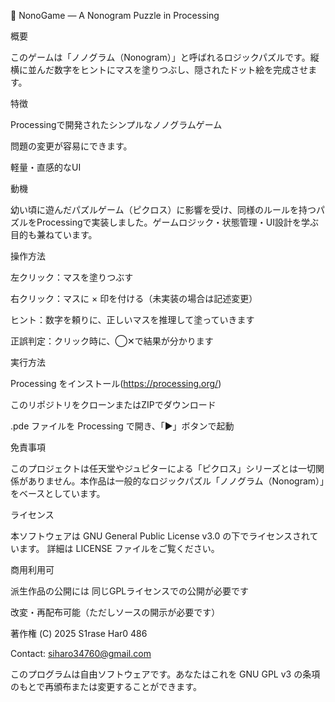 🧩 NonoGame — A Nonogram Puzzle in Processing

概要

このゲームは「ノノグラム（Nonogram）」と呼ばれるロジックパズルです。縦横に並んだ数字をヒントにマスを塗りつぶし、隠されたドット絵を完成させます。

特徴

Processingで開発されたシンプルなノノグラムゲーム


問題の変更が容易にできます。


軽量・直感的なUI


動機

幼い頃に遊んだパズルゲーム（ピクロス）に影響を受け、同様のルールを持つパズルをProcessingで実装しました。ゲームロジック・状態管理・UI設計を学ぶ目的も兼ねています。


操作方法

左クリック：マスを塗りつぶす


右クリック：マスに × 印を付ける（未実装の場合は記述変更）


ヒント：数字を頼りに、正しいマスを推理して塗っていきます


正誤判定：クリック時に、◯✕で結果が分かります

実行方法

Processing をインストール(https://processing.org/)


このリポジトリをクローンまたはZIPでダウンロード


.pde ファイルを Processing で開き、「▶」ボタンで起動


免責事項

このプロジェクトは任天堂やジュピターによる「ピクロス」シリーズとは一切関係がありません。本作品は一般的なロジックパズル「ノノグラム（Nonogram）」をベースとしています。

ライセンス

本ソフトウェアは GNU General Public License v3.0 の下でライセンスされています。
詳細は LICENSE ファイルをご覧ください。

商用利用可

派生作品の公開には 同じGPLライセンスでの公開が必要です


改変・再配布可能（ただしソースの開示が必要です）






著作権 (C) 2025 S1rase Har0 486

Contact: siharo34760@gmail.com

このプログラムは自由ソフトウェアです。あなたはこれを GNU GPL v3 の条項のもとで再頒布または変更することができます。
